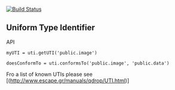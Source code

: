 
[![Build Status](https://secure.travis-ci.org/arlac77/uti.png)](http://travis-ci.org/arlac77/uti)

Uniform Type Identifier
-----------------------

API


    myUTI = uti.getUTI('public.image')

    doesConformTo = uti.conformsTo('public.image', 'public.data')


Fro a list of known UTIs please see [(http://www.escape.gr/manuals/qdrop/UTI.html)]
